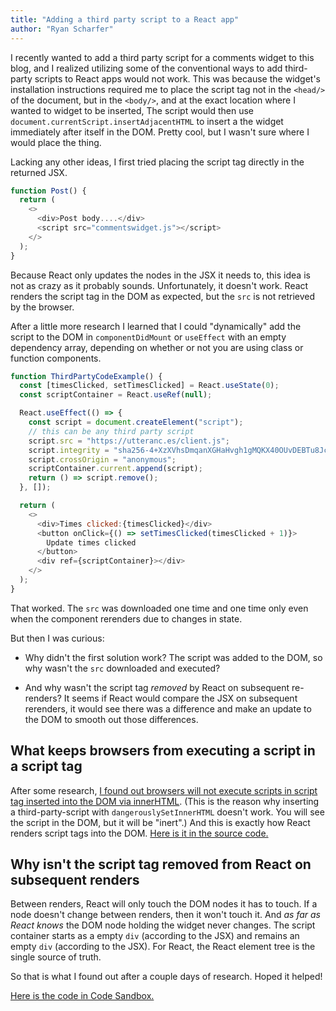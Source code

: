 ```yaml
---
title: "Adding a third party script to a React app"
author: "Ryan Scharfer"
---
```


I recently wanted to add a third party script for a comments widget to this blog, and I realized utilizing some of the conventional ways to add third-party scripts to React apps would not work. This was because the widget's installation instructions required me to place the script tag not in the `<head/>` of the document, but in the `<body/>`, and at the exact location where I wanted to widget to be inserted, The script would then use `document.currentScript.insertAdjacentHTML` to insert a the widget immediately after itself in the DOM. Pretty cool, but I wasn't sure where I would place the thing.

Lacking any other ideas, I first tried placing the script tag directly in the returned JSX.

```javascript
function Post() {
  return (
    <>
      <div>Post body....</div>
      <script src="commentswidget.js"></script>
    </>
  );
}
```

Because React only updates the nodes in the JSX it needs to, this idea is not as crazy as it probably sounds. Unfortunately, it doesn't work. React renders the script tag in the DOM as expected, but the `src` is not retrieved by the browser.

After a little more research I learned that I could "dynamically" add the script to the DOM in `componentDidMount` or `useEffect` with an empty dependency array, depending on whether or not you are using class or function components.

```javascript
function ThirdPartyCodeExample() {
  const [timesClicked, setTimesClicked] = React.useState(0);
  const scriptContainer = React.useRef(null);

  React.useEffect(() => {
    const script = document.createElement("script");
    // this can be any third party script
    script.src = "https://utteranc.es/client.js";
    script.integrity = "sha256-4+XzXVhsDmqanXGHaHvgh1gMQKX40OUvDEBTu8JcmNs=";
    script.crossOrigin = "anonymous";
    scriptContainer.current.append(script);
    return () => script.remove();
  }, []);

  return (
    <>
      <div>Times clicked:{timesClicked}</div>
      <button onClick={() => setTimesClicked(timesClicked + 1)}>
        Update times clicked
      </button>
      <div ref={scriptContainer}></div>
    </>
  );
}
```

That worked. The `src` was downloaded one time and one time only even when the component rerenders due to changes in state.

But then I was curious:

- Why didn't the first solution work? The script was added to the DOM, so why wasn't the `src` downloaded and executed?

- And why wasn't the script tag _removed_ by React on subsequent re-renders? It seems if React would compare the JSX on subsequent rerenders, it would see there was a difference and make an update to the DOM to smooth out those differences.

## What keeps browsers from executing a script in a script tag

After some research, [I found out browsers will not execute scripts in script tag inserted into the DOM via innerHTML](https://developer.mozilla.org/en-US/docs/Web/API/Element/innerHTML#Security_considerations). (This is the reason why inserting a third-party-script with `dangerouslySetInnerHTML` doesn't work. You will see the script in the DOM, but it will be "inert".) And this is exactly how React renders script tags into the DOM. [Here is it in the source code.](https://github.com/facebook/react/blob/a08ae9f147a716520a089055e2dec8f5397a4b0f/packages/react-dom/src/client/ReactDOMComponent.js#L439)

## Why isn't the script tag removed from React on subsequent renders

Between renders, React will only touch the DOM nodes it has to touch. If a node doesn't change between renders, then it won't touch it. And _as far as React knows_ the DOM node holding the widget never changes. The script container starts as a empty `div` (according to the JSX) and remains an empty `div` (according to the JSX). For React, the React element tree is the single source of truth.

So that is what I found out after a couple days of research. Hoped it helped!

[Here is the code in Code Sandbox.](https://codesandbox.io/s/third-party-script-c4ki9)
